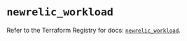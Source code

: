 # `newrelic_workload`

Refer to the Terraform Registry for docs: [`newrelic_workload`](https://registry.terraform.io/providers/newrelic/newrelic/3.30.0/docs/resources/workload).
